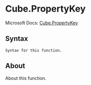 ---
---

# Cube.PropertyKey

Microsoft Docs: [Cube.PropertyKey](https://docs.microsoft.com/en-us/powerquery-m/cube-propertykey)

## Syntax

```powerquery-m
Syntax for this function.
```

## About

About this function.

